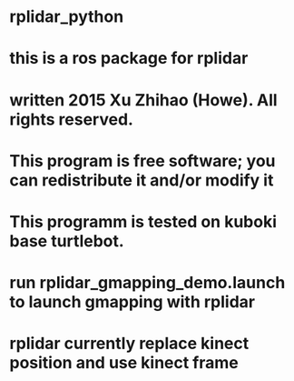 # rplidar_python
# this is a ros package for rplidar
# written 2015 Xu Zhihao (Howe).  All rights reserved.
# This program is free software; you can redistribute it and/or modify it
# This programm is tested on kuboki base turtlebot. 


# run rplidar_gmapping_demo.launch to launch gmapping with rplidar

# rplidar currently replace kinect position and use kinect frame
